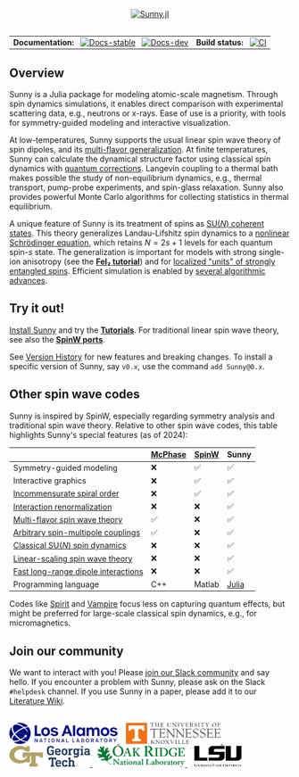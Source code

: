 <div align="center">
    <a href="https://github.com/SunnySuite/Sunny.jl/">
        <picture>
            <source media="(prefers-color-scheme: dark)" srcset="https://raw.githubusercontent.com/SunnySuite/Sunny.jl/main/assets/sunny_logo-dark.svg">
            <img src="https://raw.githubusercontent.com/SunnySuite/Sunny.jl/main/assets/sunny_logo.svg" alt="Sunny.jl" width="350px">
        </picture>
    </a>
    <br><br>
    <table>
    <tr>
        <td>
            <b>Documentation:</b>&nbsp;&nbsp;
            <a href="https://sunnysuite.github.io/Sunny.jl/stable"><img src="https://img.shields.io/badge/docs-stable-blue.svg" alt="Docs-stable"></a>&nbsp;&nbsp;
            <a href="https://sunnysuite.github.io/Sunny.jl/dev"><img src="https://img.shields.io/badge/docs-dev-blue.svg" alt="Docs-dev"></a>
        </td>
        <td>
            <b>Build status:</b>&nbsp;&nbsp;
            <a href="https://github.com/SunnySuite/Sunny.jl/actions/workflows/CI.yml?query=branch%3Amain"><img src="https://github.com/SunnySuite/Sunny.jl/actions/workflows/CI.yml/badge.svg?branch=main" alt="CI"></a>
        </td>
    </tr>
    </table>
</div>

## Overview

Sunny is a Julia package for modeling atomic-scale magnetism. Through spin dynamics simulations, it enables direct comparison with experimental scattering data, e.g., neutrons or x-rays. Ease of use is a priority, with tools for symmetry-guided modeling and interactive visualization.

At low-temperatures, Sunny supports the usual linear spin wave theory of spin dipoles, and its [multi-flavor generalization](https://arxiv.org/abs/1307.7731). At finite temperatures, Sunny can calculate the dynamical structure factor using classical spin dynamics with [quantum corrections](https://arxiv.org/abs/2310.19905). Langevin coupling to a thermal bath makes possible the study of non-equilibrium dynamics, e.g., thermal transport, pump-probe experiments, and spin-glass relaxation. Sunny also provides powerful Monte Carlo algorithms for collecting statistics in thermal equilibrium.

A unique feature of Sunny is its treatment of spins as [SU(_N_) coherent states](https://arxiv.org/abs/2106.14125). This theory generalizes Landau-Lifshitz spin dynamics to a [nonlinear Schrödinger equation](https://arxiv.org/abs/2204.07563), which retains $N=2s+1$ levels for each quantum spin-_s_ state. The generalization is important for models with strong single-ion anisotropy (see the **[FeI₂ tutorial](https://sunnysuite.github.io/Sunny.jl/stable/examples/03_LSWT_SU3_FeI2.html)**) and for [localized "units" of strongly entangled spins](https://arxiv.org/abs/2405.16315).  Efficient simulation is enabled by [several algorithmic advances](https://github.com/SunnySuite/Sunny.jl/wiki/Sunny-literature).

## Try it out!

[Install Sunny](https://github.com/SunnySuite/Sunny.jl/wiki/Getting-started-with-Julia) and try the **[Tutorials](https://sunnysuite.github.io/Sunny.jl/stable/examples/01_LSWT_CoRh2O4)**. For traditional linear spin wave theory, see also the **[SpinW ports](https://sunnysuite.github.io/Sunny.jl/stable/examples/spinw/SW01_FM_Heseinberg_chain.html)**.

See [Version History](https://sunnysuite.github.io/Sunny.jl/dev/versions) for new features and breaking changes. To install a specific version of Sunny, say `v0.x`, use the command `add Sunny@0.x`.

## Other spin wave codes

Sunny is inspired by SpinW, especially regarding symmetry analysis and traditional spin wave theory. Relative to other spin wave codes, this table highlights Sunny's special features (as of 2024):

| | [McPhase](https://github.com/mducle/mcphase) | [SpinW](https://github.com/SpinW/spinw) | Sunny |
| -- | -- | -- | -- |
| Symmetry-guided modeling | ❌ | ✅ | ✅ |
| Interactive graphics | ❌ | ✅ | ✅ |
| [Incommensurate spiral order](https://sunnysuite.github.io/Sunny.jl/stable/examples/spinw/SW15_Ba3NbFe3Si2O14.html) | ❌ | ✅ | ✅ |
| [Interaction renormalization](https://sunnysuite.github.io/Sunny.jl/stable/renormalization.html) | ❌ | ❌ | ✅ |
| [Multi-flavor spin wave theory](https://sunnysuite.github.io/Sunny.jl/stable/examples/03_LSWT_SU3_FeI2.html) | ✅ | ❌ | ✅ |
| [Arbitrary spin-multipole couplings](https://sunnysuite.github.io/Sunny.jl/stable/library.html#Sunny.set_pair_coupling!) | ✅ | ❌ | ✅ |
| [Classical SU(_N_) spin dynamics](https://sunnysuite.github.io/Sunny.jl/stable/examples/04_GSD_FeI2.html) | ❌ | ❌ | ✅ |
| [Linear-scaling spin wave theory](https://sunnysuite.github.io/Sunny.jl/stable/examples/09_Disorder_KPM.html) | ❌ | ❌ | ✅ |
| [Fast long-range dipole interactions](https://sunnysuite.github.io/Sunny.jl/stable/examples/07_Dipole_Dipole.html) | ❌ | ❌ | ✅ |
| Programming language | C++ | Matlab | [Julia](https://julialang.org/) |

Codes like [Spirit](https://github.com/spirit-code/spirit) and [Vampire](https://vampire.york.ac.uk/) focus less on capturing quantum effects, but might be preferred for large-scale classical spin dynamics, e.g., for micromagnetics.

## Join our community

We want to interact with you! Please [join our Slack community](https://join.slack.com/t/sunny-users/shared_invite/zt-1otxwwko6-LzPtp7Fazkjx2XEqfgKqtA) and say hello. If you encounter a problem with Sunny, please ask on the Slack `#helpdesk` channel. If you use Sunny in a paper, please add it to our [Literature Wiki](https://github.com/SunnySuite/Sunny.jl/wiki/Sunny-literature).

<br>
<div>
    <a href="https://www.lanl.gov">
    <picture>
        <source media="(prefers-color-scheme: dark)" srcset="assets/lanl-dark.svg">
        <img src="assets/lanl-light.svg" alt="LANL" height="38px">
    </picture>
    </a> &nbsp;&nbsp;
    <a href="https://www.utk.edu">
    <picture>
        <source media="(prefers-color-scheme: dark)" srcset="assets/utk-dark.svg">
        <img src="assets/utk-light.svg" alt="UTK" height="38px">
    </picture>
    </a> &nbsp;&nbsp;
    <a href="https://www.gatech.edu">
    <picture>
        <source media="(prefers-color-scheme: dark)" srcset="assets/gatech-dark.svg">
        <img src="assets/gatech-light.svg" alt="GATech" height="38px">
    </picture>
    </a> &nbsp;
    <a href="https://www.ornl.gov/">
    <picture>
        <source media="(prefers-color-scheme: dark)" srcset="assets/ornl-dark.svg">
        <img src="assets/ornl-light.svg" alt="ORNL" height="38px">
    </picture>
    </a> &nbsp;&nbsp;
    <a href="https://www.lsu.edu/">
    <picture>
        <source media="(prefers-color-scheme: dark)" srcset="assets/lsu-dark.svg">
        <img src="assets/lsu-light.svg" alt="LSU" height="38px">
    </picture>
    </a>
</div>

